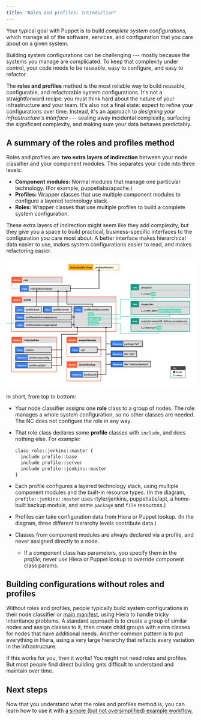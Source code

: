 ```yaml
---
title: "Roles and profiles: Introduction"
---
```


[intro]: ./r_n_p_intro.html
[example]: ./r_n_p_full_example.html
[profiles]: ./r_n_p_profiles.html
[roles]: ./r_n_p_roles.html

[main manifest]: {{puppet}}/dirs_manifest.html

Your typical goal with Puppet is to build _complete system configurations,_ which manage all of the software, services, and configuration that you care about on a given system.

Building system configurations can be challenging --- mostly because the systems you manage are complicated. To keep that complexity under control, your code needs to be reusable, easy to configure, and easy to refactor.

The **roles and profiles** method is the most reliable way to build reusable, configurable, and refactorable system configurations. It's not a straightforward recipe: you must think hard about the nature of your infrastructure and your team. It's also not a final state: expect to refine your configurations over time. Instead, it's an approach to _designing your infrastructure's interface_ --- sealing away incidental complexity, surfacing the significant complexity, and making sure your data behaves predictably.

## A summary of the roles and profiles method

Roles and profiles are **two extra layers of indirection** between your node classifier and your component modules. This separates your code into three levels:

* **Component modules:** Normal modules that manage one particular technology. (For example, puppetlabs/apache.)
* **Profiles:** Wrapper classes that use multiple component modules to configure a layered technology stack.
* **Roles:** Wrapper classes that use multiple profiles to build a complete system configuration.

These extra layers of indirection might seem like they add complexity, but they give you a space to build practical, business-specific interfaces to the configuration you care most about. A better interface makes hierarchical data easier to use, makes system configurations easier to read, and makes refactoring easier.

![Diagram: NC assigns one role to group of nodes; role declares several profiles; profiles declare resources and classes from component modules, as well as core resources and other profiles.](./images/roles_and_profiles_overview.png)

In short, from top to bottom:

* Your node classifier assigns one **role** class to a group of nodes. The role manages a whole system configuration, so no other classes are needed. The NC does not configure the role in any way.
* That role class declares some **profile** classes with `include`, and does nothing else. For example:

  ``` puppet
  class role::jenkins::master {
    include profile::base
    include profile::server
    include profile::jenkins::master
  }
  ```

* Each profile configures a layered technology stack, using multiple component modules and the built-in resource types. (In the diagram, `profile::jenkins::master` uses rtyler/jenkins, puppetlabs/apt, a home-built backup module, and some `package` and `file` resources.)
* Profiles can take configuration data from Hiera or Puppet lookup. (In the diagram, three different hierarchy levels contribute data.)
* Classes from component modules are always declared via a profile, and never assigned directly to a node.
    * If a component class has parameters, you specify them in the _profile;_ never use Hiera or Puppet lookup to override component class params.

## Building configurations without roles and profiles

Without roles and profiles, people typically build system configurations in their node classifier or [main manifest][], using Hiera to handle tricky inheritance problems. A standard approach is to create a group of similar nodes and assign classes to it, then create child groups with extra classes for nodes that have additional needs. Another common pattern is to put everything in Hiera, using a very large hierarchy that reflects every variation in the infrastructure.

If this works for you, then it works! You might not need roles and profiles. But most people find direct building gets difficult to understand and maintain over time.

## Next steps

Now that you understand what the roles and profiles method is, you can learn how to use it with [a simple (but not oversimplified) example workflow.][example]
